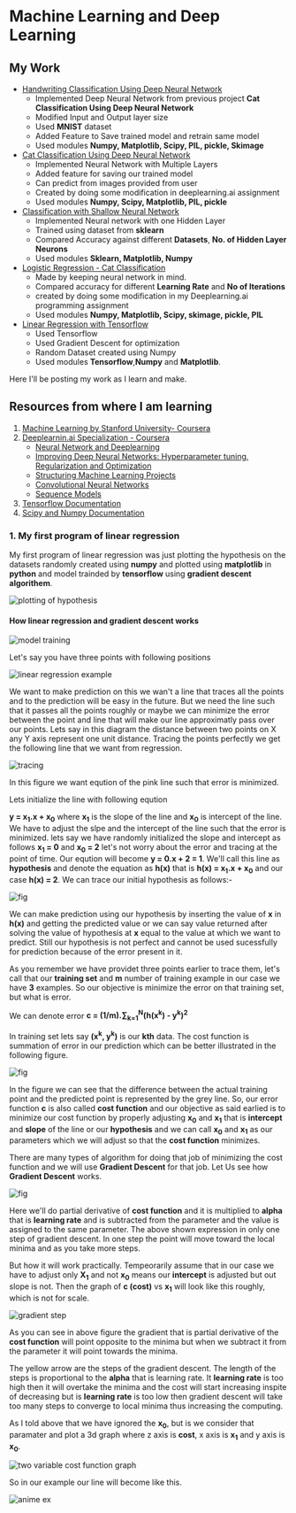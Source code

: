 # **Machine Learning and Deep Learning**
## My Work 
* [Handwriting Classification Using Deep Neural Network](https://github.com/jimmyahalpara/Machine-and-Deep-Learning/tree/master/Handwriting%20Classification%20using%20Deep%20Neural%20Network)
	* Implemented Deep Neural Network from previous project **Cat Classification Using Deep Neural Network**
	* Modified Input and Output layer size
	* Used **MNIST** dataset
	* Added Feature to Save trained model and retrain same model
	* Used modules **Numpy, Matplotlib, Scipy, PIL, pickle, Skimage**
* [Cat Classification Using Deep Neural Network](https://github.com/jimmyahalpara/Machine-and-Deep-Learning/tree/master/Cat%20Classification%20with%20Deep%20Neural%20Network)
	* Implemented Neural Network with Multiple Layers
	* Added feature for saving our trained model
	* Can predict from images provided from user
	* Created by doing some modification in deeplearning.ai assignment
	* Used modules **Numpy, Scipy, Matplotlib, PIL, pickle**
* [Classification with Shallow Neural Network](https://github.com/jimmyahalpara/Machine-and-Deep-Learning/tree/master/Classification%20using%20Shallow%20Neural%20Network)
	* Implemented Neural network with one Hidden Layer
	* Trained using dataset from **sklearn**
	* Compared Accuracy against different **Datasets**, **No. of Hidden Layer Neurons**
	* Used modules **Sklearn, Matplotlib, Numpy**
* [Logistic Regression - Cat Classification](https://github.com/jimmyahalpara/Machine-and-Deep-Learning/tree/master/Cat%20Classification%20with%20Logistic%20Regression)
	* Made by keeping neural network in mind.
	* Compared accuracy for different **Learning Rate** and **No of Iterations**
	* created by doing some modification in my Deeplearning.ai programming assignment
	* Used modules **Numpy, Matplotlib, Scipy, skimage, pickle, PIL**
* [Linear Regression with Tensorflow](https://github.com/jimmyahalpara/Machine-and-Deep-Learning/tree/master/simple%20linear%20regression%20with%20tensorflow%20by%20me)
	* Used Tensorflow
	* Used Gradient Descent for optimization
	* Random Dataset created using Numpy
	* Used modules **Tensorflow**,**Numpy** and **Matplotlib**. 


Here I'll be posting my work as I learn and make.

## Resources from where I am learning
1. [Machine Learning by Stanford University- Coursera](https://www.coursera.org/learn/machine-learning)
2. [Deeplearnin.ai Specialization - Coursera](https://www.coursera.org/specializations/deep-learning)
	* [Neural Network and Deeplearning](https://www.coursera.org/learn/neural-networks-deep-learning?specialization=deep-learning)
	* [Improving Deep Neural Networks: Hyperparameter tuning, Regularization and Optimization](https://www.coursera.org/learn/deep-neural-network?specialization=deep-learning)
	* [Structuring Machine Learning Projects](https://www.coursera.org/learn/machine-learning-projects?specialization=deep-learning)
	* [Convolutional Neural Networks](https://www.coursera.org/learn/convolutional-neural-networks?specialization=deep-learning)
	* [Sequence Models](https://www.coursera.org/learn/nlp-sequence-models)
3. [Tensorflow Documentation](https://www.tensorflow.org/learn)
4. [Scipy and Numpy Documentation](https://docs.scipy.org/doc/)
### 1.  My first program of linear regression 

My first program of linear regression was just plotting the hypothesis on the datasets randomly created using **numpy** and plotted using **matplotlib** in **python** and model trainded by **tensorflow** using **gradient descent algorithem**.

![plotting of hypothesis](https://github.com/jimmyahalpara/Tensorflow-Projects/blob/master/simple%20linear%20regression%20with%20tensorflow%20by%20me/Capture.PNG)

#### How linear regression and gradient descent works

![model training](https://github.com/jimmyahalpara/Tensorflow-Projects/blob/master/simple%20linear%20regression%20with%20tensorflow%20by%20me/Webp.net-gifmaker.gif)

Let's say you have three points with following positions

![linear regression example](https://github.com/jimmyahalpara/Tensorflow-Projects/blob/master/Guide%20materials/linear%20regression%201.png)

We want to make prediction on this we wan't a line that traces all the points and to the prediction will be easy in the future.
But we need the line such that it passes all the points roughly or maybe we can minimize the error between the point and line that will make our line approximatly pass over our points.
Lets say in this diagram the distance between two points on X any Y axis represent one unit distance.
Tracing the points perfectly we get the following line that we want from regression.

![tracing](https://github.com/jimmyahalpara/Tensorflow-Projects/blob/master/Guide%20materials/linear%20regression%202.png)

In this figure we want eqution of the pink line such that error is minimized.

Lets initialize the line with following eqution

**y = x<sub>1</sub>.x + x<sub>0</sub>** where **x<sub>1</sub>** is the slope of the line and **x<sub>0</sub>** is intercept of the line.
We have to adjust the slpe and the intercept of the line such that the error is minimized.
lets say we have randomly initialized the slope and intercept as follows **x<sub>1</sub> = 0** and **x<sub>0</sub> = 2** let's not worry about the error and tracing at the point of time. Our eqution will become **y = 0.x + 2 = 1**.
We'll call this line as **hypothesis** and denote the equation as **h(x)** that is **h(x) = x<sub>1</sub>.x + x<sub>0</sub>** and our case **h(x) = 2**.
We can trace our initial hypothesis as follows:-

![fig](https://github.com/jimmyahalpara/Tensorflow-Projects/blob/master/Guide%20materials/linear%20regression%203.png)

We can make prediction using our hypothesis by inserting the value of **x** in **h(x)** and getting the predicted value or we can say value returned after solving the value of hypothesis at **x** equal to the value at which we want to predict.
Still our hypothesis is not perfect and cannot be used sucessfully for prediction because of the error present in it.

As you remember we have providet three points earlier to trace them, let's call that our **training set** and **m** number of training example in our case we have **3** examples. So our objective is minimize the error on that training set, but what is error.

We can denote error **c = (1/m).∑<sub>k=1</sub><sup>N</sup>(h(x<sup>k</sup>) - y<sup>k</sup>)<sup>2</sup>**

In training set lets say **(x<sup>k</sup>, y<sup>k</sup>)** is our **kth** data. The cost function is summation of error in our prediction which can be better illustrated in the following figure.

![fig](https://github.com/jimmyahalpara/Tensorflow-Projects/blob/master/Guide%20materials/linear%20regression%204.png)

In the figure we can see that the difference between the actual training point and the predicted point is represented by the grey line.
So, our error function **c** is also called **cost function** and our objective as said earlied is to minimize our cost function by properly adjusting **x<sub>0</sub>** and **x<sub>1</sub>** that is **intercept** and **slope** of the line or our **hypothesis** and we can call **x<sub>0</sub>** and **x<sub>1<sub>** as our parameters which we will adjust so that the **cost function** minimizes.

There are many types of algorithm for doing that job of minimizing the cost function and we will use **Gradient Descent** for that job.
Let Us see how **Gradient Descent** works.

![fig](https://github.com/jimmyahalpara/Tensorflow-Projects/blob/master/Guide%20materials/linear%20regression%205.png)

Here we'll do partial derivative of **cost function** and it is multiplied to **alpha** that is **learning rate** and is subtracted from the parameter and the value is assigned to the same parameter.
The above shown expression in only one step of gradient descent. In one step the point will move toward the local minima and as you take more steps. 

But how it will work practically.
Tempeorarily assume that in our case we have to adjust only **X<sub>1</sub>** and not **x<sub>0</sub>** means our **intercept** is adjusted but out slope is not. Then the graph of **c (cost)** vs **x<sub>1</sub>** will look like this roughly, which is not for scale. 

![gradient step](https://github.com/jimmyahalpara/Tensorflow-Projects/blob/master/Guide%20materials/linear%20regression%206.png)

As you can see in above figure the gradient that is partial derivative of the **cost function** will point opposite to the minima but when we subtract it from the parameter it will point towards the minima.

The yellow arrow are the steps of the gradient descent. The length of the steps is proportional to the **alpha** that is learning rate.
It **learning rate** is too high then it will overtake the minima and the cost will start increasing inspite of decreasing but is **learning rate** is too low then gradient descent will take too many steps to converge to local minima thus increasing the computing.

As I told above that we have ignored the **x<sub>0</sub>**, but is we consider that paramater and plot a 3d graph where z axis is **cost**, x axis is **x<sub>1</sub>** and y axis is **x<sub>0</sub>**.

![two variable cost function graph](https://github.com/jimmyahalpara/Tensorflow-Projects/blob/master/Guide%20materials/linear%20regression%207.png)

So in our example our line will become like this.

![anime ex](https://github.com/jimmyahalpara/Tensorflow-Projects/blob/master/Guide%20materials/linear%20regression%208.gif)



